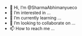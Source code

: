 - 👋 Hi, I’m @SharmaAbhimanyueco
- 👀 I’m interested in ...
- 🌱 I’m currently learning ...
- 💞️ I’m looking to collaborate on ...
- 📫 How to reach me ...

<!---
SharmaAbhimanyueco/SharmaAbhimanyueco is a ✨ special ✨ repository because its `README.md` (this file) appears on your GitHub profile.
You can click the Preview link to take a look at your changes.
--->
